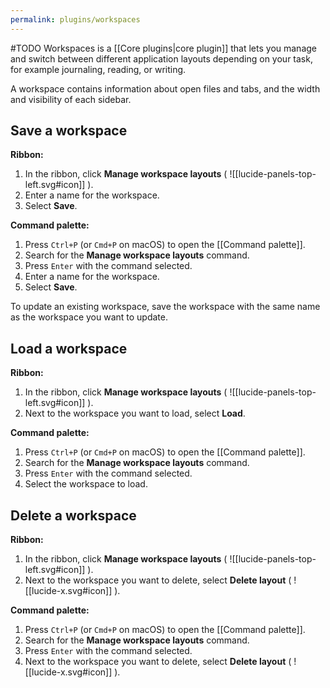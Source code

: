 ```yaml
---
permalink: plugins/workspaces
---
```

#TODO
Workspaces is a [[Core plugins|core plugin]] that  lets you manage and switch between different application layouts depending on your task, for example journaling, reading, or writing.

A workspace contains information about open files and tabs, and the width and visibility of each sidebar.

## Save a workspace

**Ribbon:**

1. In the ribbon, click **Manage workspace layouts** ( ![[lucide-panels-top-left.svg#icon]] ).
2. Enter a name for the workspace.
3. Select **Save**.

**Command palette:**

1. Press `Ctrl+P` (or `Cmd+P` on macOS) to open the [[Command palette]].
2. Search for the **Manage workspace layouts** command.
3. Press `Enter` with the command selected.
4. Enter a name for the workspace.
5. Select **Save**.

To update an existing workspace, save the workspace with the same name as the workspace you want to update.

## Load a workspace

**Ribbon:**

1. In the ribbon, click **Manage workspace layouts**  ( ![[lucide-panels-top-left.svg#icon]] ).
2. Next to the workspace you want to load, select **Load**.

**Command palette:**

1. Press `Ctrl+P` (or `Cmd+P` on macOS) to open the [[Command palette]].
2. Search for the **Manage workspace layouts** command.
3. Press `Enter` with the command selected.
4. Select the workspace to load.

## Delete a workspace

**Ribbon:**

1. In the ribbon, click **Manage workspace layouts**  ( ![[lucide-panels-top-left.svg#icon]] ).
2. Next to the workspace you want to delete, select **Delete layout** ( ![[lucide-x.svg#icon]] ).

**Command palette:**

1. Press `Ctrl+P` (or `Cmd+P` on macOS) to open the [[Command palette]].
2. Search for the **Manage workspace layouts** command.
3. Press `Enter` with the command selected.
4. Next to the workspace you want to delete, select **Delete layout** ( ![[lucide-x.svg#icon]] ).
